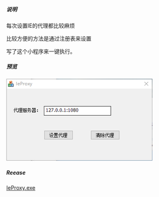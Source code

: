 

##### 说明

每次设置IE的代理都比较麻烦

比较方便的方法是通过注册表来设置

写了这个小程序来一键执行。

##### 预览

![snatshot.png](snatshot.png)


##### Reease

[IeProxy.exe](./Bin/IeProxy.exe)